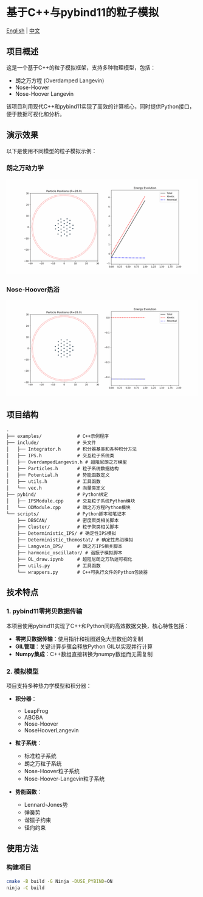 # 基于C++与pybind11的粒子模拟

[English](README.md) | [中文](README_ZH.md)

## 项目概述

这是一个基于C++的粒子模拟框架，支持多种物理模型，包括：
- 朗之万方程 (Overdamped Langevin)
- Nose-Hoover
- Nose-Hoover Langevin

该项目利用现代C++和pybind11实现了高效的计算核心，同时提供Python接口，便于数据可视化和分析。

## 演示效果

以下是使用不同模型的粒子模拟示例：

### 朗之万动力学
![朗之万模拟](./assets/demos/experiment_1_Langevin.gif)

### Nose-Hoover热浴
![Nose-Hoover模拟](./assets/demos/experiment_1_NoseHoover.gif)

## 项目结构

```
.
├── examples/             # C++示例程序
├── include/              # 头文件
│   ├── Integrator.h      # 积分器基类和各种积分方法
│   ├── IPS.h             # 交互粒子系统类
│   ├── OverdampedLangevin.h # 超阻尼朗之万模型
│   ├── Particles.h       # 粒子系统数据结构
│   ├── Potential.h       # 势能函数定义
│   ├── utils.h           # 工具函数
│   └── vec.h             # 向量类定义
├── pybind/               # Python绑定
│   ├── IPSModule.cpp     # 交互粒子系统Python模块
│   └── ODModule.cpp      # 朗之万方程Python模块
└── scripts/              # Python脚本和笔记本
    ├── DBSCAN/           # 密度聚类相关脚本
    ├── Cluster/          # 粒子聚类相关脚本
    ├── Deterministic_IPS/ # 确定性IPS模拟
    ├── Deterministic_themostat/ # 确定性热浴模拟
    ├── Langvein_IPS/     # 朗之万IPS相关脚本
    ├── harmonic_oscillator/ # 谐振子模拟脚本
    ├── OL_draw.ipynb     # 超阻尼朗之万轨迹可视化
    ├── utils.py          # 工具函数
    └── wrappers.py       # C++可执行文件的Python包装器
```

## 技术特点

### 1. pybind11零拷贝数据传输

本项目使用pybind11实现了C++和Python间的高效数据交换，核心特性包括：

- **零拷贝数据传输**：使用指针和视图避免大型数组的复制
- **GIL管理**：关键计算步骤会释放Python GIL以实现并行计算
- **Numpy集成**：C++数组直接转换为numpy数组而无需复制


### 2. 模拟模型

项目支持多种热力学模型和积分器：

- **积分器**：
  - LeapFrog
  - ABOBA
  - Nose-Hoover
  - NoseHooverLangevin

- **粒子系统**：
  - 标准粒子系统
  - 朗之万粒子系统
  - Nose-Hoover粒子系统
  - Nose-Hoover-Langevin粒子系统

- **势能函数**：
  - Lennard-Jones势
  - 弹簧势
  - 谐振子约束
  - 径向约束


## 使用方法

### 构建项目

```bash
cmake -B build -G Ninja -DUSE_PYBIND=ON
ninja -C build
```